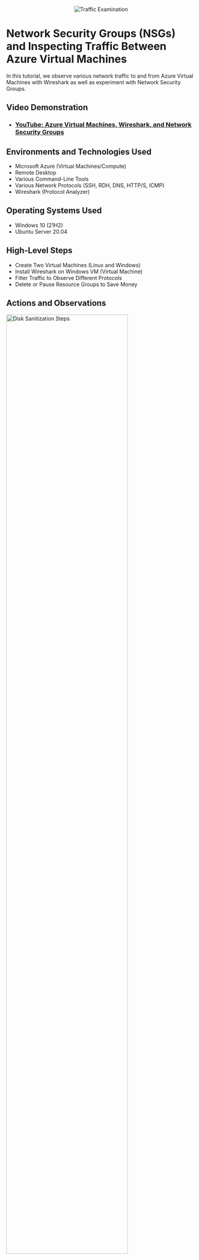 <p align="center">
<img src="https://i.imgur.com/Ua7udoS.png" alt="Traffic Examination"/>
</p>

<h1>Network Security Groups (NSGs) and Inspecting Traffic Between Azure Virtual Machines</h1>
In this tutorial, we observe various network traffic to and from Azure Virtual Machines with Wireshark as well as experiment with Network Security Groups. <br />


<h2>Video Demonstration</h2>

- ### [YouTube: Azure Virtual Machines, Wireshark, and Network Security Groups](https://www.youtube.com)

<h2>Environments and Technologies Used</h2>

- Microsoft Azure (Virtual Machines/Compute)
- Remote Desktop
- Various Command-Line Tools
- Various Network Protocols (SSH, RDH, DNS, HTTP/S, ICMP)
- Wireshark (Protocol Analyzer)

<h2>Operating Systems Used </h2>

- Windows 10 (21H2)
- Ubuntu Server 20.04

<h2>High-Level Steps</h2>

- Create Two Virtual Machines (Linux and Windows)
- Install Wireshark on Windows VM (Virtual Machine)
- Filter Traffic to Observe Different Protocols
- Delete or Pause Resource Groups to Save Money

<h2>Actions and Observations</h2>

<p>
<img src="https://imgur.com/VWtJu6o.png" height="80%" width="80%" alt="Disk Sanitization Steps"/>
<img src="https://imgur.com/Usf5LIf.png" height="80%" width="80%" alt="Disk Sanitization Steps"/>
<img src="https://imgur.com/VGnkLWa.png" height="80%" width="80%" alt="Disk Sanitization Steps"/>
<img src="https://imgur.com/83KE2He.png" height="80%" width="80%" alt="Disk Sanitization Steps"/>
<img src="https://imgur.com/CewgKE2.png" height="80%" width="80%" alt="Disk Sanitization Steps"/>
<img src="https://imgur.com/MzlS2eH.png" height="80%" width="80%" alt="Disk Sanitization Steps"/>
<img src="https://imgur.com/jX8bKvA.png" height="80%" width="80%" alt="Disk Sanitization Steps"/>
<img src="https://imgur.com/lcrzluF.png" height="80%" width="80%" alt="Disk Sanitization Steps"/>
</p>
<p>
Lorem ipsum dolor sit amet, consectetur adipiscing elit, sed do eiusmod tempor incididunt ut labore et dolore magna aliqua. Ut enim ad minim veniam, quis nostrud exercitation ullamco laboris nisi ut aliquip ex ea commodo consequat. Duis aute irure dolor in reprehenderit in voluptate velit esse cillum dolore eu fugiat nulla pariatur.
</p>
<br />

<p>
<img src="https://imgur.com/J32J4tH.png" height="80%" width="80%" alt="Disk Sanitization Steps"/>
<img src="https://imgur.com/J32J4tH.png" height="80%" width="80%" alt="Disk Sanitization Steps"/>
<img src="https://imgur.com/AqzFCQX.png" height="80%" width="80%" alt="Disk Sanitization Steps"/>
<img src="https://imgur.com/Cl3Ig5q.png" height="80%" width="80%" alt="Disk Sanitization Steps"/>
<img src="https://imgur.com/DyAWsWe.png" height="80%" width="80%" alt="Disk Sanitization Steps"/>
<img src="https://imgur.com/jdE78YJ.png" height="80%" width="80%" alt="Disk Sanitization Steps"/>
<img src="https://imgur.com/1ZUzq0b.png" height="80%" width="80%" alt="Disk Sanitization Steps"/>
<img src="https://imgur.com/z1G5p4p.png" height="80%" width="80%" alt="Disk Sanitization Steps"/>
</p>
<p>
Lorem ipsum dolor sit amet, consectetur adipiscing elit, sed do eiusmod tempor incididunt ut labore et dolore magna aliqua. Ut enim ad minim veniam, quis nostrud exercitation ullamco laboris nisi ut aliquip ex ea commodo consequat. Duis aute irure dolor in reprehenderit in voluptate velit esse cillum dolore eu fugiat nulla pariatur.
</p>
<br />

<p>
<img src="https://imgur.com/PZ3EY8s.png" height="80%" width="80%" alt="Disk Sanitization Steps"/>
</p>
<p>
Lorem ipsum dolor sit amet, consectetur adipiscing elit, sed do eiusmod tempor incididunt ut labore et dolore magna aliqua. Ut enim ad minim veniam, quis nostrud exercitation ullamco laboris nisi ut aliquip ex ea commodo consequat. Duis aute irure dolor in reprehenderit in voluptate velit esse cillum dolore eu fugiat nulla pariatur.
</p>
<br />
